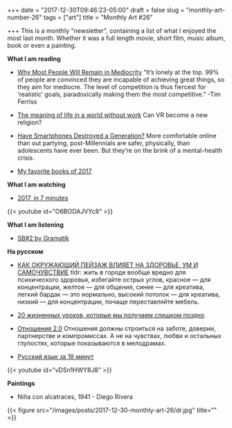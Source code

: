 +++
date = "2017-12-30T09:46:23-05:00"
draft = false
slug = "monthly-art-number-26"
tags = ["art"]
title = "Monthly Art #26"

+++
This is a monthly "newsletter", containing a list of what I enjoyed the most
last month. Whether it was a full length movie, short film, music album, book
or even a painting.

<!--more-->

**What I am reading**

* [Why Most People Will Remain in Mediocrity](https://medium.com/the-mission/why-most-people-will-remain-in-mediocrity-6c7e24c48d12)
  “It’s lonely at the top. 99% of people are convinced they are incapable of
  achieving great things, so they aim for mediocre. The level of competition is
  thus fiercest for ‘realistic’ goals, paradoxically making them the most
  competitive.” -Tim Ferriss

* [The meaning of life in a world without work](https://www.theguardian.com/technology/2017/may/08/virtual-reality-religion-robots-sapiens-book)
  Can VR become a new religion?

* [Have Smartphones Destroyed a Generation?](https://www.theatlantic.com/magazine/archive/2017/09/has-the-smartphone-destroyed-a-generation/534198/)
  More comfortable online than out partying, post-Millennials are safer,
  physically, than adolescents have ever been. But they’re on the brink of a
  mental-health crisis.

* [My favorite books of 2017](/2017/12/my-favorite-books-of-2017/)

**What I am watching**

* [2017, in 7 minutes](https://www.youtube.com/watch?v=O6BODAJVYc8)

{{< youtube id="O6BODAJVYc8" >}}

**What I am listening**

* [SB#2 by Gramatik](https://itunes.apple.com/us/album/sb-2/806697096)

**На русском**

* [КАК ОКРУЖАЮЩИЙ ПЕЙЗАЖ ВЛИЯЕТ НА ЗДОРОВЬЕ, УМ И САМОЧУВСТВИЕ](https://knife.media/architecture-influence/)
  tldr: жить в городе вообще вредно для психического здоровья, избегайте острых
  углов, красное — для концентрации, желтое — для общения, синее — для
  креатива, легкий бардак — это нормально, высокий потолок — для креатива,
  низкий — для концентрации, почаще переставляйте мебель.

* [20 жизненных уроков, которые мы получаем слишком поздно](https://lifehacker.ru/2017/11/22/20-zhiznennyh-urokov/)

* [Отношения 2.0](https://medium.com/@devpew/%D0%BE%D1%82%D0%BD%D0%BE%D1%88%D0%B5%D0%BD%D0%B8%D1%8F-2-0-4ba86c211156)
  Отношения должны строиться на заботе, доверии, партнерстве и компромиссах. А
  не на чувствах, любви и остальных глупостях, которые показываются в
  мелодрамах.

* [Русский язык за 18 минут](https://www.youtube.com/watch?v=vDSn1HWY8J8)

{{< youtube id="vDSn1HWY8J8" >}}

**Paintings**

* Niña con alcatraces, 1941 - Diego Rivera

{{< figure src="/images/posts/2017-12-30-monthly-art-26/dr.jpg" title="" >}}
